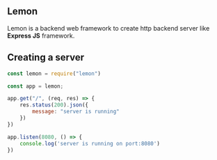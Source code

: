 ## Lemon
Lemon is a backend web framework to create http backend server like **Express JS** framework.

##  Creating a server

```javascript
const lemon = require("lemon")

const app = lemon;

app.get("/", (req, res) => {
    res.status(200).json({
        message: "server is running"
    })
})

app.listen(8080, () => {
    console.log('server is running on port:8080')
})
```